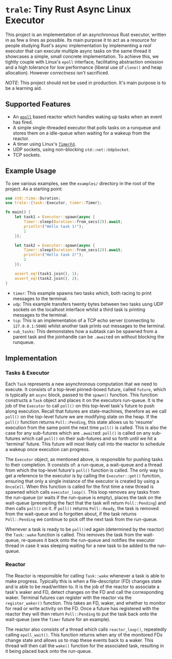 `trale`: Tiny Rust Async Linux Executor
=====

This project is an implementation of an asynchronous Rust executor,
written in as few a lines as possible. Its main purpose it to act
as a resource for people studying Rust's async implementation by
implementing a *real* executor that can execute multiple async tasks
on the same thread it showcases a simple, small concrete
implementation. To achieve this, we tightly couple with Linux's
`epoll` interface, facilitating abstraction omission and a high
tolerance for low performance (liberal use of `clone()` and heap
allocation).  However *correctness* isn't sacrificed.

*NOTE*: This project should not be used in production.  It's main
purpose is to be a learning aid.

Supported Features
-----

- An [`epoll`](https://linux.die.net/man/7/epoll) based reactor which
  handles waking up tasks when an event has fired.
- A simple single-threaded executor that polls tasks on a runqueue and
  stores them on a idle-queue when waiting for a wakeup from the
  reactor.
- A timer using Linux's [`TimerFd`](https://linux.die.net/man/2/timerfd_create).
- UDP sockets, using non-blocking `std::net::UdpSocket`.
- TCP sockets.

Example Usage
-----

To see various examples, see the `examples/` directory in the root of
the project.  As a starting point:

```rust
use std::time::Duration;
use trale::{task::Executor, timer::Timer};

fn main() {
    let task1 = Executor::spawn(async {
        Timer::sleep(Duration::from_secs(2)).await;
        println!("Hello task 1!");
        1
    });

    let task2 = Executor::spawn(async {
        Timer::sleep(Duration::from_secs(2)).await;
        println!("Hello task 2!");
        2
    });

    assert_eq!(task1.join(), 1);
    assert_eq!(task2.join(), 2);
}
```

- `timer`: This example spawns two tasks which, both racing to print
  messages to the terminal.
- `udp`: This example transfers twenty bytes between two tasks usng
  UDP sockets on the localhost interface whilst a third task is
  printing messages to the terminal.
- `tcp`: This is an implementation of a TCP echo server (connecting to
  `127.0.0.1:5000`) whilst another task prints out messages to the
  terminal.
- `sub_tasks`: This demonstates how a subtask can be spawned from a 
   parent task and the joinhandle can be `.await`ed on without blocking
   the runqueue.

## Implementation

### Tasks & Executor

Each `Task` represents a new asynchronous computation that we need to
execute.  It consists of a top-level pinned-boxed future, called
`future`, which is typically an `async` block, passed to the `spawn()`
function.  This function constructs a `Task` object and places it on
the executors run-queue.  It is the job of the `Executor` to call
`poll()` on this top-level task's future to push along execution.
Recall that futures are state-machines, therefore as we call `poll()`
on the top-level future we are modifying state on the heap.  If the
`poll()` function returns `Poll::Pending`, this state allows us to
'resume' execution from the same point the next time `poll()` is
called.  This is also the case for any sub-futures which are
`.await`ed: `poll()` is called on any sub-futures which call `poll()`
on their sub-futures and so forth until we hit a 'terminal' future.
This future will most likely call into the reactor to schedule a
wakeup once execution can progress.

The `Executor` object, as mentioned above, is responsible for pushing
tasks to their completion.  It consists of: a run-queue, a wait-queue
and a thread from which the top-level future's `poll()` function is
called.  The only way to get a reference to the executor is by calling
the `Executor::get()` function, ensuring that only a single instance
of the executor is created by using a `OnceCell`.  When this function
is called for the first time a new thread is spawned which calls
`executor_loop()`.  This loop removes any tasks from the run-queue (or
waits if the run-queue is empty), places the task on the wait-queue
(preempting the fact that the task will return `Poll::Pending`) and
then calls `poll()` on it.  If `poll()` returns `Poll::Ready`, the
task is removed from the wait-queue and is forgotten about, if the
task returns `Poll::Pending` we continue to pick off the next task
from the run-queue.

Whenever a task is ready to be `poll()`ed again (determined by the
reactor) the `Task::wake` function is called.  This removes the task
from the wait-queue, re-queues it back onto the run-queue and notifies
the executor thread in case it was sleeping waiting for a new task to
be added to the run-queue.

### Reactor

The Reactor is responsible for calling `Task::wake` whenever a task is
able to make progress.  Typically this is when a file-descriptor (FD)
changes state and is able to be read/written to.  It is the job of the
reactor to associate a task's waker and FD, detect changes on the FD
and call the corresponding waker.  Terminal futures can register with
the reactor via the `register_waker()` function.  This takes an FD,
waker, and whether to monitor for read or write activity on the FD.
Once a future has registered with the reactor they will then return
`Poll::Pending` to put the task back onto the wait-queue (see the
`Timer` future for an example).

The reactor also consists of a thread which calls `reactor_loop()`,
repeatedly calling `epoll_wait()`. This function returns when any of
the monitored FDs change state and allows us to map these events back
to a waker.  This thread will then call the `wake()` function for the
associated task, resulting in it being placed back onto the run-queue.
